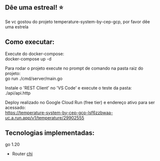 ## Dêe uma estreal! :star:
Se vc gostou do projeto temperature-system-by-cep-gcp, por favor dêe uma estrela

## Como executar:
Execute do docker-compose:  
docker-compose up -d

Para rodar o projeto execute no prompt de comando na pasta raiz do projeto:  
go run ./cmd/server/main.go

Instale o 'REST Client' no 'VS Code' e execute o teste da pasta:  
./api/api.http

Deploy realizado no Google Cloud Run (free tier) e endereço ativo para ser acessado:  
https://temperature-system-by-cep-gcp-lsf6zzbwaa-uc.a.run.app/v1/temperature/29902555

## Tecnologias implementadas:

go 1.20
 - Router [chi](https://github.com/go-chi/chi)
 